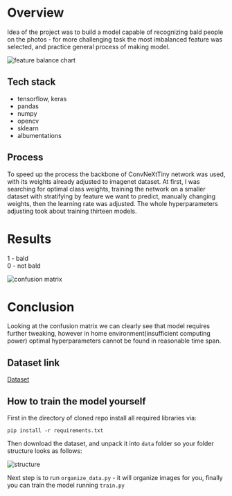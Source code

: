 # Overview

Idea of the project was to build a model capable of recognizing bald people
on the photos - for more challenging task the most imbalanced feature was selected,
and practice general process of making model.

![feature balance chart](https://i.ibb.co/mS715SW/10-most-imbalanced-attributes.png)

## Tech stack
- tensorflow, keras
- pandas
- numpy
- opencv
- sklearn
- albumentations

## Process

To speed up the process the backbone of ConvNeXtTiny network was used, with its weights already adjusted to imagenet dataset.
At first, I was searching for optimal class weights, training the network
on a smaller dataset with stratifying by feature we want to predict, manually changing weights,
then the learning rate was adjusted. The whole hyperparameters adjusting took about training thirteen models.

# Results

1 - bald  
0 - not bald  

![confusion matrix](https://i.ibb.co/7JqSHHZ/confusion-matrix.png)

# Conclusion

Looking at the confusion matrix we can clearly see that model requires further tweaking,
however in home environment(insufficient computing power) optimal hyperparameters cannot be found in reasonable time span.

## Dataset link

[Dataset](https://www.kaggle.com/datasets/jessicali9530/celeba-dataset)

## How to train the model yourself

First in the directory of cloned repo install all required libraries via:

```pip install -r requirements.txt```

Then download the dataset, and unpack it into ```data``` folder so your folder structure looks as follows:

![structure](https://i.ibb.co/XSDTB1z/struktura.png)  

Next step is to run ```organize_data.py``` - it will organize images for you, finally you can train the model running ```train.py```
